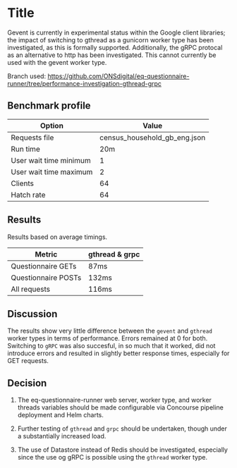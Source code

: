 # Title

Gevent is currently in experimental status within the Google client libraries; the impact of switching to gthread as a gunicorn worker type has been investigated, as this is formally supported. Additionally, the gRPC protocal as an alternative to http has been investigated. This cannot currently be used with the gevent worker type.

Branch used: https://github.com/ONSdigital/eq-questionnaire-runner/tree/performance-investigation-gthread-grpc

## Benchmark profile

| Option                 | Value                        |
| ---------------------- | ---------------------------- |
| Requests file          | census_household_gb_eng.json |
| Run time               | 20m                          |
| User wait time minimum | 1                            |
| User wait time maximum | 2                            |
| Clients                | 64                           |
| Hatch rate             | 64                           |

## Results

Results based on average timings.

| Metric              | gthread & grpc |
| ------------------- | -------------- |
| Questionnaire GETs  | 87ms           |
| Questionnaire POSTs | 132ms          |
| All requests        | 116ms          |

## Discussion

The results show very little difference between the `gevent` and `gthread` worker types in terms of performance. Errors remained at 0 for both. Switching to `gRPC` was also succesful, in so much that it worked, did not introduce errors and resulted in slightly better response times, especially for GET requests.

## Decision

1. The eq-questionnaire-runner web server, worker type, and worker threads variables should be made configurable via Concourse pipeline deployment and Helm charts.

1. Further testing of `gthread` and `grpc` should be undertaken, though under a substantially increased load.
1. The use of Datastore instead of Redis should be investigated, especially since the use og gRPC is possible using the `gthread` worker type.
